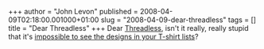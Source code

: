 +++
author = "John Levon"
published = 2008-04-09T02:18:00.001000+01:00
slug = "2008-04-09-dear-threadless"
tags = []
title = "Dear Threadless"
+++
Dear [Threadless](http://www.threadless.com/), isn't it really, really
stupid that it's [impossible to see the designs in your T-shirt
lists](http://www.threadless.com/profile/51261/Glennz)?
